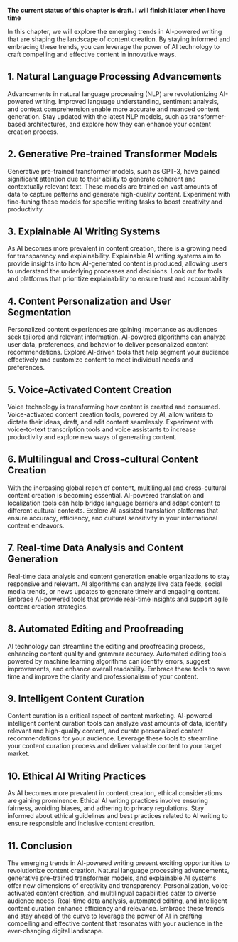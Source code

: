 **The current status of this chapter is draft. I will finish it later when I have time**

In this chapter, we will explore the emerging trends in AI-powered writing that are shaping the landscape of content creation. By staying informed and embracing these trends, you can leverage the power of AI technology to craft compelling and effective content in innovative ways.

**1. Natural Language Processing Advancements**
-----------------------------------------------

Advancements in natural language processing (NLP) are revolutionizing AI-powered writing. Improved language understanding, sentiment analysis, and context comprehension enable more accurate and nuanced content generation. Stay updated with the latest NLP models, such as transformer-based architectures, and explore how they can enhance your content creation process.

**2. Generative Pre-trained Transformer Models**
------------------------------------------------

Generative pre-trained transformer models, such as GPT-3, have gained significant attention due to their ability to generate coherent and contextually relevant text. These models are trained on vast amounts of data to capture patterns and generate high-quality content. Experiment with fine-tuning these models for specific writing tasks to boost creativity and productivity.

**3. Explainable AI Writing Systems**
-------------------------------------

As AI becomes more prevalent in content creation, there is a growing need for transparency and explainability. Explainable AI writing systems aim to provide insights into how AI-generated content is produced, allowing users to understand the underlying processes and decisions. Look out for tools and platforms that prioritize explainability to ensure trust and accountability.

**4. Content Personalization and User Segmentation**
----------------------------------------------------

Personalized content experiences are gaining importance as audiences seek tailored and relevant information. AI-powered algorithms can analyze user data, preferences, and behavior to deliver personalized content recommendations. Explore AI-driven tools that help segment your audience effectively and customize content to meet individual needs and preferences.

**5. Voice-Activated Content Creation**
---------------------------------------

Voice technology is transforming how content is created and consumed. Voice-activated content creation tools, powered by AI, allow writers to dictate their ideas, draft, and edit content seamlessly. Experiment with voice-to-text transcription tools and voice assistants to increase productivity and explore new ways of generating content.

**6. Multilingual and Cross-cultural Content Creation**
-------------------------------------------------------

With the increasing global reach of content, multilingual and cross-cultural content creation is becoming essential. AI-powered translation and localization tools can help bridge language barriers and adapt content to different cultural contexts. Explore AI-assisted translation platforms that ensure accuracy, efficiency, and cultural sensitivity in your international content endeavors.

**7. Real-time Data Analysis and Content Generation**
-----------------------------------------------------

Real-time data analysis and content generation enable organizations to stay responsive and relevant. AI algorithms can analyze live data feeds, social media trends, or news updates to generate timely and engaging content. Embrace AI-powered tools that provide real-time insights and support agile content creation strategies.

**8. Automated Editing and Proofreading**
-----------------------------------------

AI technology can streamline the editing and proofreading process, enhancing content quality and grammar accuracy. Automated editing tools powered by machine learning algorithms can identify errors, suggest improvements, and enhance overall readability. Embrace these tools to save time and improve the clarity and professionalism of your content.

**9. Intelligent Content Curation**
-----------------------------------

Content curation is a critical aspect of content marketing. AI-powered intelligent content curation tools can analyze vast amounts of data, identify relevant and high-quality content, and curate personalized content recommendations for your audience. Leverage these tools to streamline your content curation process and deliver valuable content to your target market.

**10. Ethical AI Writing Practices**
------------------------------------

As AI becomes more prevalent in content creation, ethical considerations are gaining prominence. Ethical AI writing practices involve ensuring fairness, avoiding biases, and adhering to privacy regulations. Stay informed about ethical guidelines and best practices related to AI writing to ensure responsible and inclusive content creation.

**11. Conclusion**
------------------

The emerging trends in AI-powered writing present exciting opportunities to revolutionize content creation. Natural language processing advancements, generative pre-trained transformer models, and explainable AI systems offer new dimensions of creativity and transparency. Personalization, voice-activated content creation, and multilingual capabilities cater to diverse audience needs. Real-time data analysis, automated editing, and intelligent content curation enhance efficiency and relevance. Embrace these trends and stay ahead of the curve to leverage the power of AI in crafting compelling and effective content that resonates with your audience in the ever-changing digital landscape.
